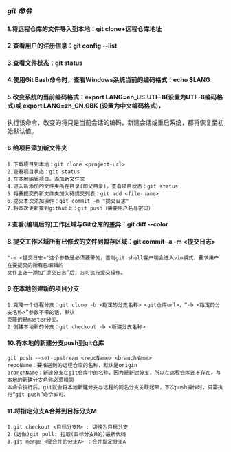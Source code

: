 ### *********git 命令*********

#### 1.将远程仓库的文件导入到本地：git clone+远程仓库地址

#### 2.查看用户的注册信息：git config --list

#### 3.查看文件状态：git status

#### 4.使用Git Bash命令时，查看Windows系统当前的编码格式：echo $LANG

#### 5.改变系统的当前编码格式：export LANG=en_US.UTF-8(设置为UTF-8编码格式)或 export LANG=zh_CN.GBK  (设置为中文编码格式)，
执行该命令，改变的将只是当前会话的编码，新建会话或重启系统，都将恢复至初始默认值。

#### 6.给项目添加新文件夹
```
1.下载项目到本地：git clone <project-url>
2.查看项目状态：git status
3.在本地编辑项目，添加新文件夹
4.进入新添加的文件夹所在目录(即父目录)，查看项目状态：git status
5.将要提交的新文件夹加入待提交列表：git add <file-name>
6.提交本次添加操作：git commit -m "提交日志"
7.将本次更新推到github上：git push（需要用户名与密码）
```

#### 7.查看(编辑后的)工作区域与Git仓库的差异：git diff --color

#### 8.提交工作区域所有已修改的文件到暂存区域：git commit -a -m <提交日志> 
```
"-m <提交日志>"这个参数是必须要带的，否则git shell客户端会进入vim模式，要求用户在要提交的所有已编辑的
文件上逐一添加“提交日志”后，方可执行提交操作。
```

#### 9.在本地创建新的项目分支
```
1.克隆一个远程分支：git clone -b <指定的分支名称> <git仓库url>，“-b <指定的分支名称>”参数不带的话，默认
克隆的是master分支。
2.创建本地新的分支：git checkout -b <新建分支名称>
```

#### 10.将本地的新建分支push到git仓库
```
git push --set-upstream <repoName> <branchName>
repoName：要推送到的远程仓库的名称，默认是origin
branchName：新建分支在git仓库中的名称，因为是新建分支，所以在远程仓库还不存在，与本地的新建分支名称必须相同
本命令执行后，git就会将本地新建分支与远程的同名分支关联起来，下次push操作时，只需执行“git push”命令即可。
```

#### 11.将指定分支A合并到目标分支M
```
1.git checkout <目标分支M> : 切换为目标分支
2.(选做)git pull: 拉取(目标分支M的)最新代码 
3.git merge <要合并的分支A> ：合并指定分支A
```






